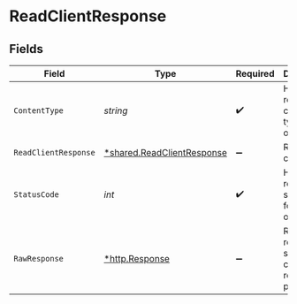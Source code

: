 # ReadClientResponse


## Fields

| Field                                                                          | Type                                                                           | Required                                                                       | Description                                                                    |
| ------------------------------------------------------------------------------ | ------------------------------------------------------------------------------ | ------------------------------------------------------------------------------ | ------------------------------------------------------------------------------ |
| `ContentType`                                                                  | *string*                                                                       | :heavy_check_mark:                                                             | HTTP response content type for this operation                                  |
| `ReadClientResponse`                                                           | [*shared.ReadClientResponse](../../../pkg/models/shared/readclientresponse.md) | :heavy_minus_sign:                                                             | Retrieved client                                                               |
| `StatusCode`                                                                   | *int*                                                                          | :heavy_check_mark:                                                             | HTTP response status code for this operation                                   |
| `RawResponse`                                                                  | [*http.Response](https://pkg.go.dev/net/http#Response)                         | :heavy_minus_sign:                                                             | Raw HTTP response; suitable for custom response parsing                        |